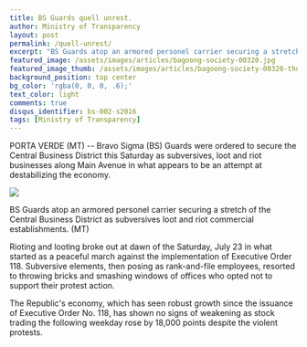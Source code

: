 ```yaml
---
title: BS Guards quell unrest.
author: Ministry of Transparency
layout: post
permalink: /quell-unrest/
excerpt: "BS Guards atop an armored personel carrier securing a stretch of the Central Business District as subversives loot and riot commercial establishments. (MT)"
featured_image: /assets/images/articles/bagoong-society-00320.jpg
featured_image_thumb: /assets/images/articles/bagoong-society-00320-thumb.jpg
background_position: top center
bg_color: 'rgba(0, 0, 0, .6);'
text_color: light
comments: true
disqus_identifier: bs-002-s2016
tags: [Ministry of Transparency]
---
```


PORTA VERDE (MT) -- Bravo Sigma (BS) Guards were ordered to secure the Central Business District this Saturday as subversives, loot and riot businesses along Main Avenue in what appears to be an attempt at destabilizing the economy.

<img src="{{ site.baseurl }}/assets/images/articles/bagoong-society-00320.jpg">
<p class="caption">BS Guards atop an armored personel carrier securing a stretch of the Central Business District as subversives loot and riot commercial establishments. (MT)</p>

Rioting and looting broke out at dawn of the Saturday, July 23 in what started as a peaceful march against the implementation of Executive Order 118. Subversive elements, then posing as rank-and-file employees, resorted to throwing bricks and smashing windows of offices who opted not to support their protest action.

The Republic's economy, which has seen robust growth since the issuance of Executive Order No. 118, has shown no signs of weakening as stock trading the following weekday rose by 18,000 points despite the violent protests.

